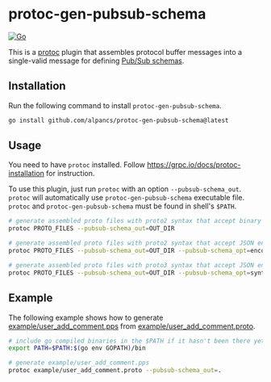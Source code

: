 # protoc-gen-pubsub-schema

[![Go](https://github.com/alpancs/protoc-gen-pubsub-schema/actions/workflows/go.yml/badge.svg)](https://github.com/alpancs/protoc-gen-pubsub-schema/actions/workflows/go.yml)

This is a [protoc](https://github.com/protocolbuffers/protobuf) plugin
that assembles protocol buffer messages into a single-valid message for defining [Pub/Sub schemas](https://cloud.google.com/pubsub/docs/schemas).

## Installation

Run the following command to install `protoc-gen-pubsub-schema`.

```sh
go install github.com/alpancs/protoc-gen-pubsub-schema@latest
```

## Usage

You need to have `protoc` installed.
Follow <https://grpc.io/docs/protoc-installation> for instruction.

To use this plugin, just run `protoc` with an option `--pubsub-schema_out`.
`protoc` will automatically use `protoc-gen-pubsub-schema` executable file.
`protoc` and `protoc-gen-pubsub-schema` must be found in shell's `$PATH`.

```sh
# generate assembled proto files with proto2 syntax that accept binary encoding
protoc PROTO_FILES --pubsub-schema_out=OUT_DIR

# generate assembled proto files with proto2 syntax that accept JSON encoding
protoc PROTO_FILES --pubsub-schema_out=OUT_DIR --pubsub-schema_opt=encoding=json

# generate assembled proto files with proto3 syntax that accept JSON encoding
protoc PROTO_FILES --pubsub-schema_out=OUT_DIR --pubsub-schema_opt=syntax=proto3 --pubsub-schema_opt=encoding=json
```

## Example

The following example shows how to generate [example/user_add_comment.pps](example/user_add_comment.pps) from [example/user_add_comment.proto](example/user_add_comment.proto).

```sh
# include go compiled binaries in the $PATH if it hasn't been there yet
export PATH=$PATH:$(go env GOPATH)/bin

# generate example/user_add_comment.pps
protoc example/user_add_comment.proto --pubsub-schema_out=.
```

